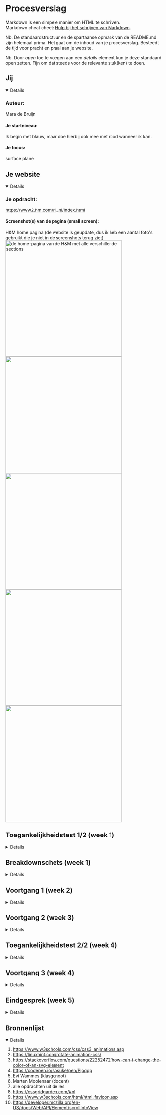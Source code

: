 # Procesverslag
Markdown is een simpele manier om HTML te schrijven.  
Markdown cheat cheet: [Hulp bij het schrijven van Markdown](https://github.com/adam-p/markdown-here/wiki/Markdown-Cheatsheet).

Nb. De standaardstructuur en de spartaanse opmaak van de README.md zijn helemaal prima. Het gaat om de inhoud van je procesverslag. Besteedt de tijd voor pracht en praal aan je website.

Nb. Door *open* toe te voegen aan een *details* element kun je deze standaard open zetten. Fijn om dat steeds voor de relevante stuk(ken) te doen.





## Jij

<details open>

  ### Auteur:
  Mara de Bruijn

  #### Je startniveau:
  Ik begin met blauw, maar doe hierbij ook mee met rood wanneer ik kan.

  #### Je focus:
  surface plane
 
</details>





## Je website

<details open>

  ### Je opdracht:
  https://www2.hm.com/nl_nl/index.html

  #### Screenshot(s) van de pagina (small screen): 
  H&M home pagina (de website is geupdate, dus ik heb een aantal foto's gebruikt die je niet in de screenshots terug ziet)
  <img src="readme-images/ss1.png" width="375px" alt="de home-pagina van de H&M met alle verschillende sections">
  <img src="readme-images/ss2.png" width="375px" alt="">
  <img src="readme-images/ss3.png" width="375px" alt="">
  <img src="readme-images/ss4.png" width="375px" alt="">
  <img src="readme-images/ss5.png" width="375px" alt="">

  
 
</details>



## Toegankelijkheidstest 1/2 (week 1)

<details>

  ### Bevindingen
  Lijst met bevindingen die in de test naar voren kwamen:
  
  - Veel gebruik gemaakt van div

  - Geen h1

  - Geen alt text

  - Alle fotos hadden verwarrende namen, zoals asdkh6ad99.jpg

  - Een aantal links zien er niet uit als links, maar als normale tekst

  - Wel werkt de focus state en screenreader goed


</details>



## Breakdownschets (week 1)

<details>

  ### de hele pagina: 
  <img src="readme-images/bdschets1.png" width="375px" alt="breakdown van de hele pagina">

  ### dynamisch deel: 
  <img src="readme-images/bdschets2.png" width="375px" alt="breakdown van een dynamisch deel">

</details>





## Voortgang 1 (week 2)

<details>

  ### Stand van zaken
  Op dit moment ben ik vooral bezig met alle content van de website over te zetten naar de mijne. De header heb ik al bovenaan staan, en hij gaat ook mee wanneer je scrollt.


  ### Vragen voor tijdens de meeting
  - is er iets waar je beter in het begin al rekening mee kunt houden?
  - mogen classes, of moet alles met nth of type?


  ### Verslag van meeting

  - goed opletten waar ik classes gebruik
  - verder zo door gaan

</details>





## Voortgang 2 (week 3)

<details>

  ### Stand van zaken
  Op dit moment ben ik bezig met de horizontale secties scrollable te maken, en dan ook de knopjes mee te laten bewegen.


  ### Vragen voor tijdens de meeting
  - hoe laat ik de pagina alleen horizontaal scrollen, en niet verticaal?
  - is de manier waarop ik sections gebruik oke?
  


  ### Verslag van meeting

  - horiztontaal scrollen blijkt erg lastig, ik moet nog thuis verder kijken
  - sections zijn oke

</details>





## Toegankelijkheidstest 2/2 (week 4)

<details>

  ### Bevindingen
  Lijst met verbeteringen en dingen waar nog aan gewerkt kan worden:
  
  - geen divjes

  - alle foto's hebben nu alt tekst

  - de bestanden hebben logischere namen, en zijn makkelijker te onthouden

  - list content zit in een list

  - audio speelt niet van zichzelf af, moet getriggered worden

  - de focus state gaat niet over buttons heen, maar dat kan een probleem van de laptop zelf zijn

  - nog geen h1, die moet bij het eerste plaatje komen

</details>





## Voortgang 3 (week 4)

<details>

  ### Stand van zaken
  Mijn website is bijna af. Ik ben op dit moment eigenlijk vooral bezig met puntjes op de i te zetten.


  ### Vragen voor tijdens de meeting
  - is er iets waar ik dringend aandacht aan moet besteden?
  - is deze pagina genoeg, of moet ik ook nog een tweede toevoegen?

  ### Verslag van meeting

  - deze pagina is genoeg
  - vooral nog bezig met de extra's van de surface plane

</details>





## Eindgesprek (week 5)

<details>

  ### Je uitkomst - karakteristiek screenshots:

  de surface plane elementen die ik heb gebruikt:
  - animatie (wishlist)
  - audio (wishlist)
  - dom-manipulatie (classes verwijderen en toevoegen, tekst aanpassen met java (dat laatste is ook mijn easteregg!!))
  - advanced positioning (met z-index gewerkt, en position: absolute bij de header)
  - scroll animatie (scroll-behaviour: smooth bij alle horizontale scroll-mogelijkheden)
  
  - micro-interactie (bij het uitklappen van het 'spooky' dropdown menu, veranderd het plusje in een minnetje. Ook wanneer je over een navigatie bolletje hovered, wordt de border rood. Als je hierop klikt, wordt deze helemaal rood)

  <img src="readme-images/eind1.png" width="375px" alt="mijn eindoplevering voor FED">
  <img src="readme-images/eind2.png" width="375px" alt="">
  <img src="readme-images/eind3.png" width="375px" alt="">
  <img src="readme-images/eind4.png" width="375px" alt="">
  <img src="readme-images/eind5.png" width="375px" alt="">


  ### Dit ging goed/Heb ik geleerd: 
  Iets waar ik echt trots op ben is het feit dat wanneer je op en rond knopje klikt, de pagina ook echt door-scrollt tot je bij het gewenste plaatje bent. Ook ben ik erg blij met mijn grids. Voor deze opdracht wist ik niet eens dat display: grid; een optie was, dus ik vind dat ik het prima gedaan heb.  

  <img src="readme-images/slay.png" width="375px" alt="mijn grid en knopjes om te scrollen">


  ### Dit was lastig/Is niet gelukt:
  Het lukte mij helaas niet omervoor te zorgen dat wanneer de gebruiker handmatig scrollt, de bolletjes ook meebewegen en rood worden op de juiste slide.

  <img src="readme-images/foutss.png" width="375px" alt="foto war je kunt zien dat de knopjes niet overeen komen met de scrollbar">
</details>





## Bronnenlijst

<details open>

  1. https://www.w3schools.com/css/css3_animations.asp
  2. https://linuxhint.com/rotate-animation-css/
  3. https://stackoverflow.com/questions/22252472/how-can-i-change-the-color-of-an-svg-element
  4. https://codepen.io/sosuke/pen/Pjoqqp
  5. Evi Wammes (klasgenoot)
  6. Marten Moolenaar (docent)
  7. alle opdrachten uit de les
  8. https://cssgridgarden.com/#nl
  9. https://www.w3schools.com/html/html_favicon.asp
  10. https://developer.mozilla.org/en-US/docs/Web/API/Element/scrollIntoView

</details>